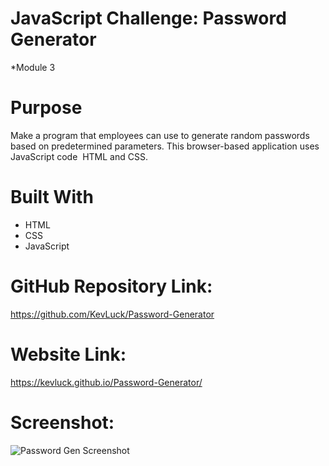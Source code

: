 # JavaScript Challenge: Password Generator 
*Module 3

# Purpose
Make a program that employees can use to generate random passwords based on predetermined parameters. This browser-based application uses JavaScript code  HTML and CSS.

# Built With
* HTML
* CSS
* JavaScript


# GitHub Repository Link: 
https://github.com/KevLuck/Password-Generator

# Website Link:
https://kevluck.github.io/Password-Generator/


# Screenshot: 

![Password Gen Screenshot](https://user-images.githubusercontent.com/116979866/233112841-49ecc496-01f7-438a-a411-03caa53146b7.png)
